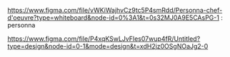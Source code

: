 https://www.figma.com/file/vWKiWajhvCz9tc5P4smRdd/Personna-chef-d'oeuvre?type=whiteboard&node-id=0%3A1&t=0s32MJ0A9E5CAsPG-1 : personna

https://www.figma.com/file/P4xqKSwLJvFles07wup4fR/Untitled?type=design&node-id=0-1&mode=design&t=xdH2jz0OSgNOaJg2-0